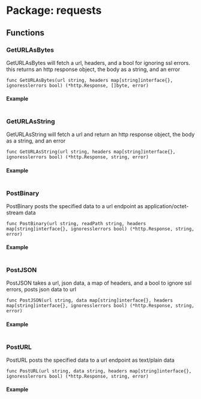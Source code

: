 
# Package: requests

## Functions

### GetURLAsBytes

GetURLAsBytes will fetch a url, headers, and a bool for ignoring ssl errors. this returns an http response object, the body as a string, and an error

``````
func GetURLAsBytes(url string, headers map[string]interface{}, ignoresslerrors bool) (*http.Response, []byte, error)
``````
#### Example
``````

``````

### GetURLAsString

GetURLAsString will fetch a url and return an http response object, the body as a string, and an error

``````
func GetURLAsString(url string, headers map[string]interface{}, ignoresslerrors bool) (*http.Response, string, error)
``````
#### Example
``````

``````

### PostBinary

PostBinary posts the specified data to a url endpoint as application/octet-stream data

``````
func PostBinary(url string, readPath string, headers map[string]interface{}, ignoresslerrors bool) (*http.Response, string, error)
``````
#### Example
``````

``````

### PostJSON

PostJSON takes a url, json data, a map of headers, and a bool to ignore ssl errors, posts json data to url

``````
func PostJSON(url string, data map[string]interface{}, headers map[string]interface{}, ignoresslerrors bool) (*http.Response, string, error)
``````
#### Example
``````

``````

### PostURL

PostURL posts the specified data to a url endpoint as text/plain data

``````
func PostURL(url string, data string, headers map[string]interface{}, ignoresslerrors bool) (*http.Response, string, error)
``````
#### Example
``````

``````
